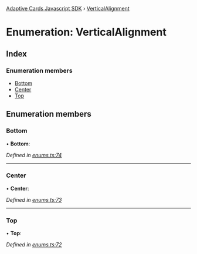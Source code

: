 [Adaptive Cards Javascript SDK](../README.md) › [VerticalAlignment](verticalalignment.md)

# Enumeration: VerticalAlignment

## Index

### Enumeration members

* [Bottom](verticalalignment.md#bottom)
* [Center](verticalalignment.md#center)
* [Top](verticalalignment.md#top)

## Enumeration members

###  Bottom

• **Bottom**:

*Defined in [enums.ts:74](https://github.com/microsoft/AdaptiveCards/blob/8588bd5ad/source/nodejs/adaptivecards/src/enums.ts#L74)*

___

###  Center

• **Center**:

*Defined in [enums.ts:73](https://github.com/microsoft/AdaptiveCards/blob/8588bd5ad/source/nodejs/adaptivecards/src/enums.ts#L73)*

___

###  Top

• **Top**:

*Defined in [enums.ts:72](https://github.com/microsoft/AdaptiveCards/blob/8588bd5ad/source/nodejs/adaptivecards/src/enums.ts#L72)*
